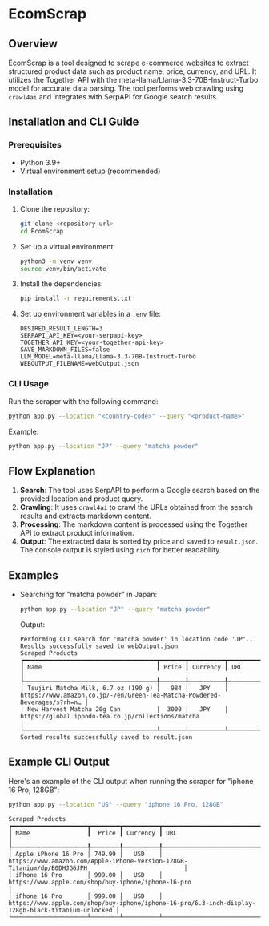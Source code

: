 # EcomScrap

## Overview
EcomScrap is a tool designed to scrape e-commerce websites to extract structured product data such as product name, price, currency, and URL. It utilizes the Together API with the meta-llama/Llama-3.3-70B-Instruct-Turbo model for accurate data parsing. The tool performs web crawling using `crawl4ai` and integrates with SerpAPI for Google search results.

## Installation and CLI Guide

### Prerequisites
- Python 3.9+
- Virtual environment setup (recommended)

### Installation
1. Clone the repository:
   ```bash
   git clone <repository-url>
   cd EcomScrap
   ```
2. Set up a virtual environment:
   ```bash
   python3 -m venv venv
   source venv/bin/activate
   ```
3. Install the dependencies:
   ```bash
   pip install -r requirements.txt
   ```
4. Set up environment variables in a `.env` file:
   ```
   DESIRED_RESULT_LENGTH=3
   SERPAPI_API_KEY=<your-serpapi-key>
   TOGETHER_API_KEY=<your-together-api-key>
   SAVE_MARKDOWN_FILES=false
   LLM_MODEL=meta-llama/Llama-3.3-70B-Instruct-Turbo
   WEBOUTPUT_FILENAME=webOutput.json
   ```

### CLI Usage
Run the scraper with the following command:
```bash
python app.py --location "<country-code>" --query "<product-name>"
```

Example:
```bash
python app.py --location "JP" --query "matcha powder"
```

## Flow Explanation
1. **Search**: The tool uses SerpAPI to perform a Google search based on the provided location and product query.
2. **Crawling**: It uses `crawl4ai` to crawl the URLs obtained from the search results and extracts markdown content.
3. **Processing**: The markdown content is processed using the Together API to extract product information.
4. **Output**: The extracted data is sorted by price and saved to `result.json`. The console output is styled using `rich` for better readability.

## Examples
- Searching for "matcha powder" in Japan:
  ```bash
  python app.py --location "JP" --query "matcha powder"
  ```
  Output:
  ```
  Performing CLI search for 'matcha powder' in location code 'JP'...
  Results successfully saved to webOutput.json
  Scraped Products
  ┏━━━━━━━━━━━━━━━━━━━━━━━━━━━━━━━━━━━━━┳━━━━━━━┳━━━━━━━━━━┳━━━━━━━━━━━━━━━━━━━━━━━━━━━━━━━━━━━━━━━━━━━━━━━━━━━━━━━━━━━━━━━━━━━━━━━━━━━┓
  ┃ Name                                ┃ Price ┃ Currency ┃ URL                                                                       ┃
  ┡━━━━━━━━━━━━━━━━━━━━━━━━━━━━━━━━━━━━━╇━━━━━━━╇━━━━━━━━━━╇━━━━━━━━━━━━━━━━━━━━━━━━━━━━━━━━━━━━━━━━━━━━━━━━━━━━━━━━━━━━━━━━━━━━━━━━━━━┩
  │ Tsujiri Matcha Milk, 6.7 oz (190 g) │   984 │   JPY    │ https://www.amazon.co.jp/-/en/Green-Tea-Matcha-Powdered-Beverages/s?rh=n… │
  │ New Harvest Matcha 20g Can          │  3000 │   JPY    │ https://global.ippodo-tea.co.jp/collections/matcha                        │
  └─────────────────────────────────────┴───────┴──────────┴───────────────────────────────────────────────────────────────────────────┘
  Sorted results successfully saved to result.json
  ```

## Example CLI Output

Here's an example of the CLI output when running the scraper for "iphone 16 Pro, 128GB":
   ```bash
   python app.py --location "US" --query "iphone 16 Pro, 128GB"
   ```

   ```
   Scraped Products
   ┏━━━━━━━━━━━━━━━━━━━━━┳━━━━━━━━┳━━━━━━━━━━┳━━━━━━━━━━━━━━━━━━━━━━━━━━━━━━━━━━━━━━━━━━━━━━━━━━━━━━━━━━━━━━━━━━━━━━━━━━━━━━━━━━━━━━━━━━━━━━━━━━━━┓
   ┃ Name                ┃  Price ┃ Currency ┃ URL                                                                                                ┃
   ┡━━━━━━━━━━━━━━━━━━━━━╇━━━━━━━━╇━━━━━━━━━━╇━━━━━━━━━━━━━━━━━━━━━━━━━━━━━━━━━━━━━━━━━━━━━━━━━━━━━━━━━━━━━━━━━━━━━━━━━━━━━━━━━━━━━━━━━━━━━━━━━━━━┩
   │ Apple iPhone 16 Pro │ 749.99 │   USD    │ https://www.amazon.com/Apple-iPhone-Version-128GB-Titanium/dp/B0DHJG6JPH                           │
   │ iPhone 16 Pro       │ 999.00 │   USD    │ https://www.apple.com/shop/buy-iphone/iphone-16-pro                                                │
   │ iPhone 16 Pro       │ 999.00 │   USD    │ https://www.apple.com/shop/buy-iphone/iphone-16-pro/6.3-inch-display-128gb-black-titanium-unlocked │
   └─────────────────────┴────────┴──────────┴────────────────────────────────────────────────────────────────────────────────────────────────────┘
   ```
